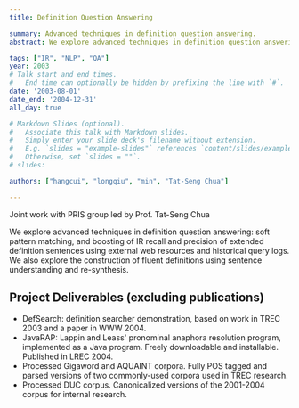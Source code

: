 ```yaml
---
title: Definition Question Answering

summary: Advanced techniques in definition question answering.
abstract: We explore advanced techniques in definition question answering: soft pattern matching, and boosting of IR recall and precision of extended definition sentences using external web resources and historical query logs. 

tags: ["IR", "NLP", "QA"]
year: 2003
# Talk start and end times.
#   End time can optionally be hidden by prefixing the line with `#`.
date: '2003-08-01'
date_end: '2004-12-31'
all_day: true

# Markdown Slides (optional).
#   Associate this talk with Markdown slides.
#   Simply enter your slide deck's filename without extension.
#   E.g. `slides = "example-slides"` references `content/slides/example-slides.md`.
#   Otherwise, set `slides = ""`.
# slides:

authors: ["hangcui", "longqiu", "min", "Tat-Seng Chua"]

---
```

Joint work with PRIS group led by Prof. Tat-Seng Chua

We explore advanced techniques in definition question answering: soft pattern matching, and boosting of IR recall and precision of extended definition sentences using external web resources and historical query logs. We also explore the construction of fluent definitions using sentence understanding and re-synthesis.

<h2>Project Deliverables (excluding publications)</h2>

<ul>
    <li>DefSearch: definition searcher demonstration, based on work in TREC 2003 and a paper in WWW 2004.
    <li>JavaRAP: Lappin and Leass' pronominal anaphora resolution program, implemented as a Java program. Freely downloadable and installable. Published in LREC 2004.
    <li>Processed Gigaword and AQUAINT corpora. Fully POS tagged and parsed versions of two commonly-used corpora used in TREC research.
    <li>Processed DUC corpus. Canonicalized versions of the 2001-2004 corpus for internal research.
</ul>